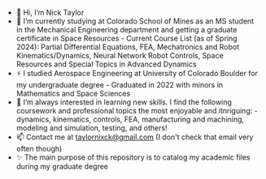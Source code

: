 - 👋 Hi, I’m Nick Taylor
- 🌱 I’m currently studying at Colorado School of Mines as an MS student in the Mechanical Engineering department and getting a graduate certificate in Space Resources
      - Current Course List (as of Spring 2024): Partial Differential Equations, FEA, Mechatronics and Robot Kinematics/Dynamics, Neural Network Robot Controls, Space Resources and Special Topics in Advanced Dynamics
- ⚡ I studied Aerospace Engineering at University of Colorado Boulder for my undergraduate degree
      - Graduated in 2022 with minors in Mathematics and Space Sciences
- 👀 I’m always interested in learning new skills. I find the following coursework and professional topics the most enjoyable and itnriguing:
      - dynamics, kinematics, controls, FEA, manufacturing and machining, modeling and simulation, testing, and others!
- 📫 Contact me at taylornixck@gmail.com (I don't check that email very often though)
- ✨ The main purpose of this repository is to catalog my academic files during my graduate degree

<!---
taylorxnick/taylorxnick is a ✨ special ✨ repository because its `README.md` (this file) appears on your GitHub profile.
You can click the Preview link to take a look at your changes.
--->

